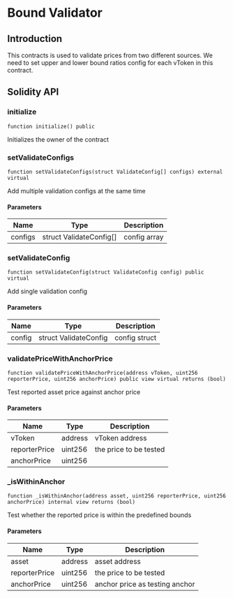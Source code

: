 # Bound Validator

## Introduction

This contracts is used to validate prices from two different sources. We need to set upper and lower bound ratios config for each vToken in this contract.

## Solidity API

### initialize

```solidity
function initialize() public
```

Initializes the owner of the contract

### setValidateConfigs

```solidity
function setValidateConfigs(struct ValidateConfig[] configs) external virtual
```

Add multiple validation configs at the same time

#### Parameters

| Name    | Type                    | Description  |
| ------- | ----------------------- | ------------ |
| configs | struct ValidateConfig[] | config array |

### setValidateConfig

```solidity
function setValidateConfig(struct ValidateConfig config) public virtual
```

Add single validation config

#### Parameters

| Name   | Type                  | Description   |
| ------ | --------------------- | ------------- |
| config | struct ValidateConfig | config struct |

### validatePriceWithAnchorPrice

```solidity
function validatePriceWithAnchorPrice(address vToken, uint256 reporterPrice, uint256 anchorPrice) public view virtual returns (bool)
```

Test reported asset price against anchor price

#### Parameters

| Name          | Type    | Description            |
| ------------- | ------- | ---------------------- |
| vToken        | address | vToken address         |
| reporterPrice | uint256 | the price to be tested |
| anchorPrice   | uint256 |                        |

### \_isWithinAnchor

```solidity
function _isWithinAnchor(address asset, uint256 reporterPrice, uint256 anchorPrice) internal view returns (bool)
```

Test whether the reported price is within the predefined bounds

#### Parameters

| Name          | Type    | Description                    |
| ------------- | ------- | ------------------------------ |
| asset         | address | asset address                  |
| reporterPrice | uint256 | the price to be tested         |
| anchorPrice   | uint256 | anchor price as testing anchor |
